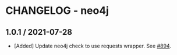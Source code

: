 # CHANGELOG - neo4j

## 1.0.1 / 2021-07-28

* [Added] Update neo4j check to use requests wrapper. See [#894](https://github.com/DataDog/integrations-extras/pull/894).
